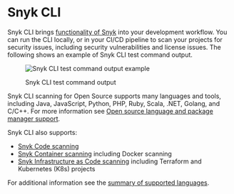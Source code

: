 # Snyk CLI

Snyk CLI brings [functionality of Snyk](https://docs.snyk.io/introducing-snyk#snyk-products) into your development workflow. You can run the CLI locally, or in your CI/CD pipeline to scan your projects for security issues, including security vulnerabilities and license issues. The following shows an example of Snyk CLI test command output.

<figure><img src="../.gitbook/assets/snyk-cli-screenshot.png" alt="Snyk CLI test command output example"><figcaption><p>Snyk CLI test command output</p></figcaption></figure>

Snyk CLI scanning for Open Source supports many languages and tools, including Java, JavaScript, Python, PHP, Ruby, Scala, .NET, Golang, and C/C++. For more information see [Open source language and package manager support](../scan-application-code/snyk-open-source/snyk-open-source-supported-languages-and-package-managers/).

Snyk CLI also supports:

* [Snyk Code scanning](../products/snyk-code/cli-for-snyk-code/)
* [Snyk Container scanning](../scan-containers/snyk-cli-for-container-security/) including Docker scanning
* [Snyk Infrastructure as Code scanning](../scan-cloud-deployment/snyk-infrastructure-as-code/snyk-cli-for-infrastructure-as-code/) including Terraform and Kubernetes (K8s) projects

For additional information see the [summary of supported languages](https://docs.snyk.io/getting-started/introducing-snyk#how-can-snyk-work-in-my-environment).

